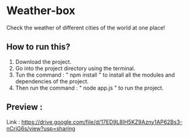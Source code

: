 # Weather-box
Check the weather of different cities of the world at one place!

## How to run this?

1. Download the project.
2. Go into the project directory using the terminal.
3. Tun the command : " npm install " to install all the modules and dependencies of the project.
4. Then run the command : " node app.js " to run the project.

## Preview :
Link : https://drive.google.com/file/d/17ED9L8lH5KZ9Azny1AP62Bs3-nCriG6s/view?usp=sharing
